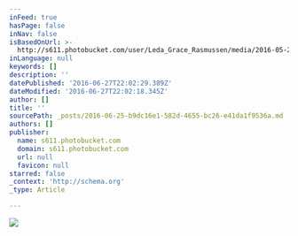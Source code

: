 ```yaml
---
inFeed: true
hasPage: false
inNav: false
isBasedOnUrl: >-
  http://s611.photobucket.com/user/Leda_Grace_Rasmussen/media/2016-05-28%2018.25.27_zpslnvwnl5n.jpg.html?sort=3&o=3
inLanguage: null
keywords: []
description: ''
datePublished: '2016-06-27T22:02:29.389Z'
dateModified: '2016-06-27T22:02:18.345Z'
author: []
title: ''
sourcePath: _posts/2016-06-25-b9dc16e1-582d-4655-bc26-e41da1f9536a.md
authors: []
publisher:
  name: s611.photobucket.com
  domain: s611.photobucket.com
  url: null
  favicon: null
starred: false
_context: 'http://schema.org'
_type: Article

---
```

![](http://i611.photobucket.com/albums/tt191/Leda_Grace_Rasmussen/2016-05-28%2018.25.27_zpslnvwnl5n.jpg)